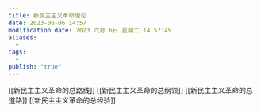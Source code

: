 ```yaml
---
title: 新民主主义革命理论
date: 2023-06-06 14:57
modification date: 2023 六月 6日 星期二 14:57:49
aliases:
  - 
tags:
  - 
publish: "true"
---
```


[[新民主主义革命的总路线]]
[[新民主主义革命的总纲领]]
[[新民主主义革命的总道路]]
[[新民主主义革命的总经验]]
